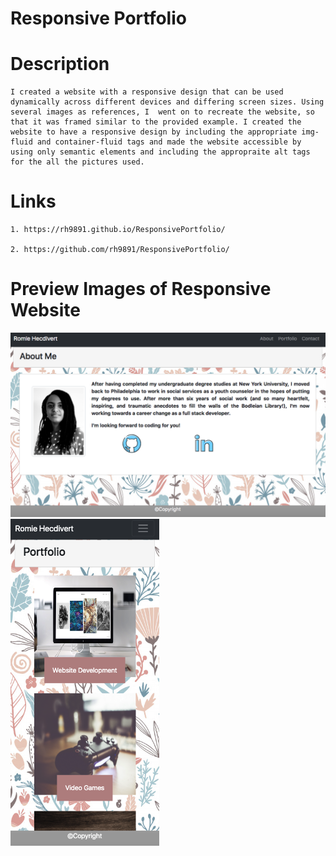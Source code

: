 # Responsive Portfolio

# Description
    I created a website with a responsive design that can be used dynamically across different devices and differing screen sizes. Using several images as references, I  went on to recreate the website, so that it was framed similar to the provided example. I created the website to have a responsive design by including the appropriate img-fluid and container-fluid tags and made the website accessible by using only semantic elements and including the appropraite alt tags for the all the pictures used.

# Links
    1. https://rh9891.github.io/ResponsivePortfolio/
    
    2. https://github.com/rh9891/ResponsivePortfolio/

# Preview Images of Responsive Website

<img src="images/aboutPreview.png">

<img src="images/portfolioPreview.png">

